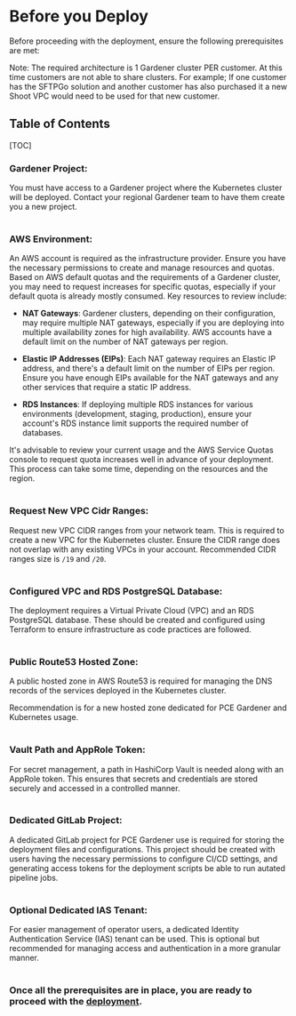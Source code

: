 # Before you Deploy

Before proceeding with the deployment, ensure the following prerequisites are met:

Note: The required architecture is 1 Gardener cluster PER customer. At this time customers are not able to share clusters. For example; If one customer has the SFTPGo solution and another customer has also purchased it a new Shoot VPC would need to be used for that new customer. 

## Table of Contents
[TOC]
### **Gardener Project**:
You must have access to a Gardener project where the Kubernetes cluster will be deployed. Contact your regional Gardener team to have them create you a new project.
<br>
<br>

### **AWS Environment**:
An AWS account is required as the infrastructure provider. Ensure you have the necessary permissions to create and manage resources and quotas. Based on AWS default quotas and the requirements of a Gardener cluster, you may need to request increases for specific quotas, especially if your default quota is already mostly consumed. Key resources to review include:

- **NAT Gateways**: Gardener clusters, depending on their configuration, may require multiple NAT gateways, especially if you are deploying into multiple availability zones for high availability. AWS accounts have a default limit on the number of NAT gateways per region.

- **Elastic IP Addresses (EIPs)**: Each NAT gateway requires an Elastic IP address, and there's a default limit on the number of EIPs per region. Ensure you have enough EIPs available for the NAT gateways and any other services that require a static IP address.

- **RDS Instances**: If deploying multiple RDS instances for various environments (development, staging, production), ensure your account's RDS instance limit supports the required number of databases.

It's advisable to review your current usage and the AWS Service Quotas console to request quota increases well in advance of your deployment. This process can take some time, depending on the resources and the region.
<br>
<br>

### **Request New VPC Cidr Ranges**:
Request new VPC CIDR ranges from your network team. This is required to create a new VPC for the Kubernetes cluster. Ensure the CIDR range does not overlap with any existing VPCs in your account. Recommended CIDR ranges size is `/19` and `/20`.
<br>
<br>

### **Configured VPC and RDS PostgreSQL Database**:
The deployment requires a Virtual Private Cloud (VPC) and an RDS PostgreSQL database. These should be created and configured using Terraform to ensure infrastructure as code practices are followed.
<br>
<br>

### **Public Route53 Hosted Zone**:
A public hosted zone in AWS Route53 is required for managing the DNS records of the services deployed in the Kubernetes cluster.

Recommendation is for a new hosted zone dedicated for PCE Gardener and Kubernetes usage. 
<br>
<br>

### **Vault Path and AppRole Token**:
For secret management, a path in HashiCorp Vault is needed along with an AppRole token. This ensures that secrets and credentials are stored securely and accessed in a controlled manner.
<br>
<br>

### **Dedicated GitLab Project**:
A dedicated GitLab project for PCE Gardener use is required for storing the deployment files and configurations. This project should be created with users having the necessary permissions to configure CI/CD settings, and generating access tokens for the deployment scripts be able to run autated pipeline jobs.
<br>
<br>

### **Optional Dedicated IAS Tenant**:
For easier management of operator users, a dedicated Identity Authentication Service (IAS) tenant can be used. This is optional but recommended for managing access and authentication in a more granular manner.
<br>
<br>

### Once all the prerequisites are in place, you are ready to proceed with the [deployment](deployment-steps.md).